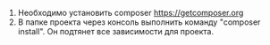 1. Необходимо установить composer https://getcomposer.org
2. В папке проекта через консоль выполнить команду "composer install". Он подтянет все зависимости для проекта.